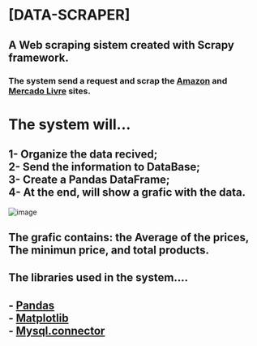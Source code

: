 # [DATA-SCRAPER]
## A Web scraping sistem created with Scrapy framework.
### The system send a request and scrap the [Amazon](https://www.amazon.com) and [Mercado Livre](https://www.mercadolivre.com.br) sites.

# The system will...
## 1- Organize the data recived; <br>2- Send the information to DataBase;  <br>3- Create a Pandas DataFrame;  <br>4- At the end, will show a grafic with the data.
![image](https://user-images.githubusercontent.com/97007392/212177100-cac3684a-4c91-49ba-95a5-241358ce0a50.png)
## The grafic contains: the Average of the prices, The minimun price, and total products.

## The libraries used in the system....
## - [Pandas](https://pandas.pydata.org/docs/) <br>- [Matplotlib](https://matplotlib.org/stable/index.html)  <br>- [Mysql.connector](https://pypi.org/project/mysql-connector-python/)

